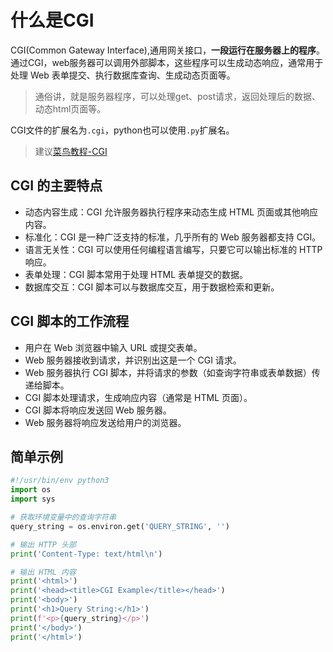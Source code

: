 # 什么是CGI

CGI(Common Gateway Interface),通用网关接口，**一段运行在服务器上的程序**。通过CGI，web服务器可以调用外部脚本，这些程序可以生成动态响应，通常用于处理 Web 表单提交、执行数据库查询、生成动态页面等。
>通俗讲，就是服务器程序，可以处理get、post请求，返回处理后的数据、动态html页面等。

CGI文件的扩展名为`.cgi`，python也可以使用`.py`扩展名。

>建议[菜鸟教程-CGI](https://www.runoob.com/python3/python3-cgi-programming.html)

## CGI 的主要特点

- 动态内容生成：CGI 允许服务器执行程序来动态生成 HTML 页面或其他响应内容。
- 标准化：CGI 是一种广泛支持的标准，几乎所有的 Web 服务器都支持 CGI。
- 语言无关性：CGI 可以使用任何编程语言编写，只要它可以输出标准的 HTTP 响应。
- 表单处理：CGI 脚本常用于处理 HTML 表单提交的数据。
- 数据库交互：CGI 脚本可以与数据库交互，用于数据检索和更新。

## CGI 脚本的工作流程

- 用户在 Web 浏览器中输入 URL 或提交表单。
- Web 服务器接收到请求，并识别出这是一个 CGI 请求。
- Web 服务器执行 CGI 脚本，并将请求的参数（如查询字符串或表单数据）传递给脚本。
- CGI 脚本处理请求，生成响应内容（通常是 HTML 页面）。
- CGI 脚本将响应发送回 Web 服务器。
- Web 服务器将响应发送给用户的浏览器。

## 简单示例

```python
#!/usr/bin/env python3
import os
import sys

# 获取环境变量中的查询字符串
query_string = os.environ.get('QUERY_STRING', '')

# 输出 HTTP 头部
print('Content-Type: text/html\n')

# 输出 HTML 内容
print('<html>')
print('<head><title>CGI Example</title></head>')
print('<body>')
print('<h1>Query String:</h1>')
print(f'<p>{query_string}</p>')
print('</body>')
print('</html>')
```
